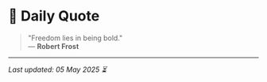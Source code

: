 # 📜 Daily Quote

> "Freedom lies in being bold."  
> — **Robert Frost**

---

_Last updated: 05 May 2025 ⏳_
